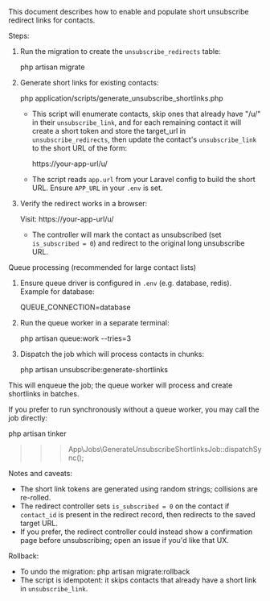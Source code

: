 This document describes how to enable and populate short unsubscribe redirect links for contacts.

Steps:

1) Run the migration to create the `unsubscribe_redirects` table:

   php artisan migrate

2) Generate short links for existing contacts:

   php application/scripts/generate_unsubscribe_shortlinks.php

   - This script will enumerate contacts, skip ones that already have "/u/" in their `unsubscribe_link`, and for each remaining contact it will create a short token and store the target_url in `unsubscribe_redirects`, then update the contact's `unsubscribe_link` to the short URL of the form:

     https://your-app-url/u/<token>

   - The script reads `app.url` from your Laravel config to build the short URL. Ensure `APP_URL` in your `.env` is set.

3) Verify the redirect works in a browser:

   Visit: https://your-app-url/u/<token>

   - The controller will mark the contact as unsubscribed (set `is_subscribed = 0`) and redirect to the original long unsubscribe URL.

Queue processing (recommended for large contact lists)

1) Ensure queue driver is configured in `.env` (e.g. database, redis). Example for database:

   QUEUE_CONNECTION=database

2) Run the queue worker in a separate terminal:

   php artisan queue:work --tries=3

3) Dispatch the job which will process contacts in chunks:

   php artisan unsubscribe:generate-shortlinks

This will enqueue the job; the queue worker will process and create shortlinks in batches.

If you prefer to run synchronously without a queue worker, you may call the job directly:

   php artisan tinker
   >>> App\Jobs\GenerateUnsubscribeShortlinksJob::dispatchSync();

Notes and caveats:

- The short link tokens are generated using random strings; collisions are re-rolled.
- The redirect controller sets `is_subscribed = 0` on the contact if `contact_id` is present in the redirect record, then redirects to the saved target URL.
- If you prefer, the redirect controller could instead show a confirmation page before unsubscribing; open an issue if you'd like that UX.

Rollback:

- To undo the migration: php artisan migrate:rollback
- The script is idempotent: it skips contacts that already have a short link in `unsubscribe_link`.
